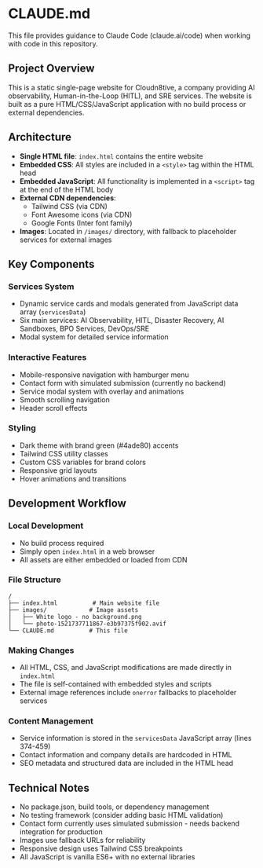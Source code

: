 # CLAUDE.md

This file provides guidance to Claude Code (claude.ai/code) when working with code in this repository.

## Project Overview

This is a static single-page website for Cloudn8tive, a company providing AI observability, Human-in-the-Loop (HITL), and SRE services. The website is built as a pure HTML/CSS/JavaScript application with no build process or external dependencies.

## Architecture

- **Single HTML file**: `index.html` contains the entire website
- **Embedded CSS**: All styles are included in a `<style>` tag within the HTML head
- **Embedded JavaScript**: All functionality is implemented in a `<script>` tag at the end of the HTML body
- **External CDN dependencies**:
  - Tailwind CSS (via CDN)
  - Font Awesome icons (via CDN)
  - Google Fonts (Inter font family)
- **Images**: Located in `/images/` directory, with fallback to placeholder services for external images

## Key Components

### Services System
- Dynamic service cards and modals generated from JavaScript data array (`servicesData`)
- Six main services: AI Observability, HITL, Disaster Recovery, AI Sandboxes, BPO Services, DevOps/SRE
- Modal system for detailed service information

### Interactive Features
- Mobile-responsive navigation with hamburger menu
- Contact form with simulated submission (currently no backend)
- Service modal system with overlay and animations
- Smooth scrolling navigation
- Header scroll effects

### Styling
- Dark theme with brand green (#4ade80) accents
- Tailwind CSS utility classes
- Custom CSS variables for brand colors
- Responsive grid layouts
- Hover animations and transitions

## Development Workflow

### Local Development
- No build process required
- Simply open `index.html` in a web browser
- All assets are either embedded or loaded from CDN

### File Structure
```
/
├── index.html          # Main website file
├── images/            # Image assets
│   ├── White logo - no background.png
│   └── photo-1521737711867-e3b97375f902.avif
└── CLAUDE.md          # This file
```

### Making Changes
- All HTML, CSS, and JavaScript modifications are made directly in `index.html`
- The file is self-contained with embedded styles and scripts
- External image references include `onerror` fallbacks to placeholder services

### Content Management
- Service information is stored in the `servicesData` JavaScript array (lines 374-459)
- Contact information and company details are hardcoded in HTML
- SEO metadata and structured data are included in the HTML head

## Technical Notes

- No package.json, build tools, or dependency management
- No testing framework (consider adding basic HTML validation)
- Contact form currently uses simulated submission - needs backend integration for production
- Images use fallback URLs for reliability
- Responsive design uses Tailwind CSS breakpoints
- All JavaScript is vanilla ES6+ with no external libraries
